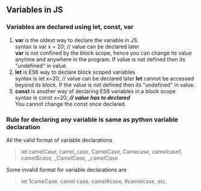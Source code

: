 ## Variables in JS
### Variables are declared using let, const, var
1. **var** is the oldest way to declare the variable in JS.   
syntax is var x = 20;  // value can be declared later   
**var**  is not confined by the block scope, hence you can change its value anytime and anywhere in the program. If value is not defined then its "undefined" in value.     
2. **let** is ES6 way to declare block scoped variables    
syntax is let x=20;   // value can be declared later 
**let** cannot be accessed beyond its block. If the value is not defined then its "undefined" in value.    
3. **const** is another way of declaring ES6 variables in a block scope    
syntax is const x=20; ***// value has to declared***   
You cannot change the const once declared.    

### Rule for declaring any variable is same as python variable declaration   
All the valid format of variable declarations
> let camelCase, camel_case, CamelCase, Camecase, camelcase1, camel$case, _CamelCase, _camelCase     

Some invalid format for variable declarations are 
> let 1cameCase, camel case, camel#case, #camelcase, etc.